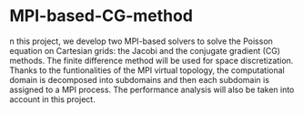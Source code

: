 # MPI-based-CG-method
n this project, we develop two MPI-based solvers to solve the Poisson equation on Cartesian grids: the Jacobi and the conjugate gradient (CG) methods. The finite difference method will be used for space discretization. Thanks to the funtionalities of the MPI virtual topology, the computational domain is decomposed into subdomains and then each subdomain is assigned to a MPI process. The performance analysis will also be taken into account in this project.
